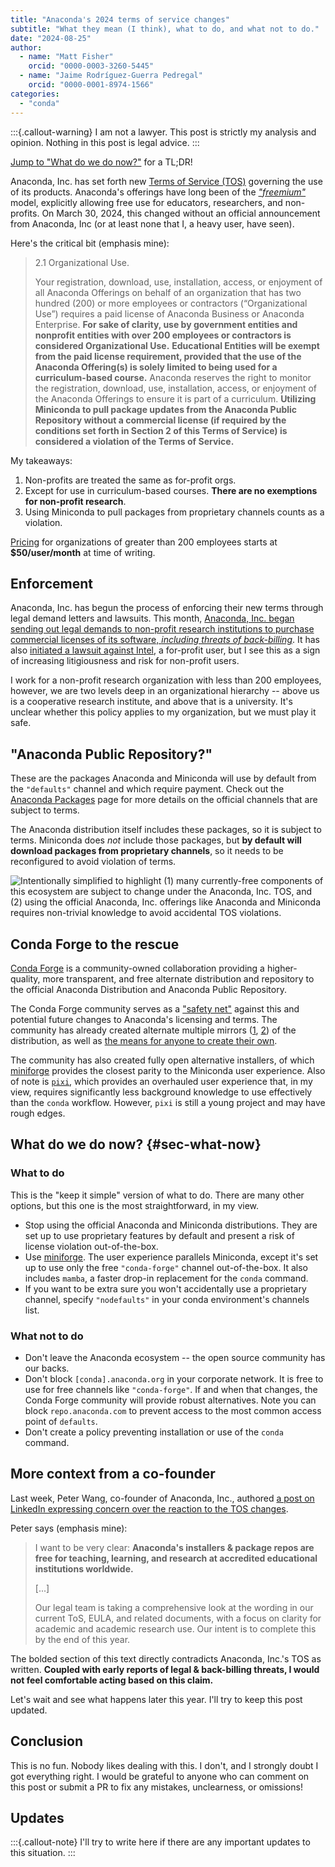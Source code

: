 ```yaml
---
title: "Anaconda's 2024 terms of service changes"
subtitle: "What they mean (I think), what to do, and what not to do."
date: "2024-08-25"
author:
  - name: "Matt Fisher"
    orcid: "0000-0003-3260-5445"
  - name: "Jaime Rodríguez-Guerra Pedregal"
    orcid: "0000-0001-8974-1566"
categories:
  - "conda"
---
```


:::{.callout-warning}
I am not a lawyer.
This post is strictly my analysis and opinion.
Nothing in this post is legal advice.
:::

[Jump to "What do we do now?"](#sec-what-now) for a TL;DR!

Anaconda, Inc. has set forth new
[Terms of Service (TOS)](https://web.archive.org/web/20240809094443/https://legal.anaconda.com/policies/en/)
governing the use of its products.
Anaconda's offerings have long been of the
[_"freemium"_](https://en.wikipedia.org/wiki/Freemium) model, explicitly allowing free
use for educators, researchers, and non-profits.
On March 30, 2024, this changed without an official announcement from Anaconda, Inc (or
at least none that I, a heavy user, have seen).

Here's the critical bit (emphasis mine):

> 2.1 Organizational Use.
>
> Your registration, download, use, installation, access,
> or enjoyment of all Anaconda Offerings on behalf of an organization that has two
> hundred (200) or more employees or contractors (“Organizational Use”) requires a paid
> license of Anaconda Business or Anaconda Enterprise. **For sake of clarity, use by
> government entities and nonprofit entities with over 200 employees or contractors is
> considered Organizational Use.** **Educational Entities will be exempt from the paid
> license requirement, provided that the use of the Anaconda Offering(s) is solely
> limited to being used for a curriculum-based course.** Anaconda reserves the right to
> monitor the registration, download, use, installation, access, or enjoyment of the
> Anaconda Offerings to ensure it is part of a curriculum. **Utilizing Miniconda to pull
> package updates from the Anaconda Public Repository without a commercial license (if
> required by the conditions set forth in Section 2 of this Terms of Service) is
> considered a violation of the Terms of Service.**

My takeaways:

1. Non-profits are treated the same as for-profit orgs.
1. Except for use in curriculum-based courses.
   **There are no exemptions for non-profit research**.
1. Using Miniconda to pull packages from proprietary channels counts as a violation.

[Pricing](https://www.anaconda.com/pricing) for organizations of greater than 200
employees starts at **$50/user/month** at time of writing.


## Enforcement

Anaconda, Inc. has begun the process of enforcing their new terms through legal demand letters and lawsuits.
This month,
[Anaconda, Inc. began sending out legal demands to non-profit research institutions to
purchase commercial licenses of its software, _including threats of
back-billing_](https://www.theregister.com/2024/08/08/anaconda_puts_the_squeeze_on/).
It has also
[initiated a lawsuit against Intel](https://www.reuters.com/legal/litigation/intel-sued-copyright-infringement-over-ai-software-2024-08-09/),
a for-profit user, but I see this as a sign of increasing litigiousness and risk for
non-profit users.

I work for a non-profit research organization with less than 200 employees, however, we
are two levels deep in an organizational hierarchy -- above us is a cooperative research
institute, and above that is a university.
It's unclear whether this policy applies to my organization, but we must play it safe.


## "Anaconda Public Repository?"

These are the packages Anaconda and Miniconda will use by default from the `"defaults"`
channel and which require payment.
Check out the
[Anaconda Packages](https://web.archive.org/web/20240000000000*/https://repo.anaconda.com/pkgs/)
page for more details on the official channels that are subject to terms.

The Anaconda distribution itself includes these packages, so it is subject to
terms.
Miniconda does _not_ include those packages, but **by default will download
packages from proprietary channels**, so it needs to be reconfigured to avoid violation of
terms.

![Intentionally simplified to highlight (1) many currently-free components of this
ecosystem are subject to change under the Anaconda, Inc. TOS, and (2)  **using the
official Anaconda, Inc. offerings like Anaconda and Miniconda requires non-trivial
knowledge to avoid accidental TOS violations**.](diagram.jpg)


## Conda Forge to the rescue

[Conda Forge](https://conda-forge.org/) is a community-owned collaboration providing
a higher-quality, more transparent, and free alternate distribution and repository to
the official Anaconda Distribution and Anaconda Public Repository.

The Conda Forge community serves as a
["safety net"](https://prefix.dev/blog/towards_a_vendor_lock_in_free_conda_experience)
against this and potential future changes to Anaconda's licensing and terms.
The community has already created alternate  multiple mirrors
([1](https://github.com/orgs/channel-mirrors/packages),
[2](https://prefix.dev/channels/conda-forge)) of the distribution, as well as
[the means for anyone to create their own](https://github.com/mamba-org/quetz#create-a-mirroring-channel).

The community has also created fully open alternative installers, of which
[miniforge](https://github.com/conda-forge/miniforge) provides the closest parity to the
Miniconda user experience.
Also of note is [`pixi`](https://pixi.sh/latest/), which provides an overhauled user
experience that, in my view, requires significantly less background knowledge to use
effectively than the `conda` workflow.
However, `pixi` is still a young project and may have rough edges.


## What do we do now? {#sec-what-now}

### What to do

<!-- alex ignore simple straightforward -->
This is the "keep it simple" version of what to do.
There are many other options, but this one is the most straightforward, in my view.

* Stop using the official Anaconda and Miniconda distributions.
  They are set up to use proprietary features by default and present a risk of license
  violation out-of-the-box.
* Use [miniforge](https://github.com/conda-forge/miniforge).
  The user experience parallels Miniconda, except it's set up to use only the free `"conda-forge"` channel out-of-the-box.
  It also includes `mamba`, a faster drop-in replacement for the `conda` command.
* If you want to be extra sure you won't accidentally use a proprietary channel, specify
  `"nodefaults"` in your conda environment's channels list.


### What not to do

* Don't leave the Anaconda ecosystem -- the open source community has our backs.
* Don't block `[conda].anaconda.org` in your corporate network.
  It is free to use for free channels like `"conda-forge"`.
  If and when that changes, the Conda Forge community will provide robust alternatives.
  Note you can block `repo.anaconda.com` to prevent access to the most common access point of `defaults`.
* Don't create a policy preventing installation or use of the `conda` command.


## More context from a co-founder

Last week, Peter Wang, co-founder of Anaconda, Inc., authored
[a post on LinkedIn expressing concern over the reaction to the TOS changes](https://www.linkedin.com/posts/pzwang_hi-everyone-recently-there-has-been-discussion-activity-7229549723462905856-rQH-/?utm_source=share&utm_medium=member_desktop).

Peter says (emphasis mine):

> I want to be very clear: **Anaconda's installers & package repos are free for teaching,
> learning, and research at accredited educational institutions worldwide.**
>
> [...]
>
> Our legal team is taking a comprehensive look at the wording in our current ToS, EULA,
> and related documents, with a focus on clarity for academic and academic research use.
> Our intent is to complete this by the end of this year.

The bolded section of this text directly contradicts Anaconda, Inc.'s TOS as written.
**Coupled with early reports of legal & back-billing threats, I would not feel
comfortable acting based on this claim.**

Let's wait and see what happens later this year. I'll try to keep this post updated.


## Conclusion

This is no fun.
Nobody likes dealing with this.
I don't, and I strongly doubt I got everything right.
I would be grateful to anyone who can comment on this post or submit a PR to fix any
mistakes, unclearness, or omissions!


## Updates

:::{.callout-note}
I'll try to write here if there are any important updates to this situation.
:::

